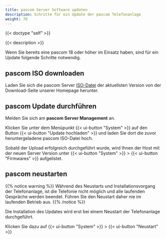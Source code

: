 ```yaml
---
title: pascom Server Software updaten
description: Schritte für ein Update der pascom Telefonanlage
weight: 70
---
```


{{< doctype "self" >}}

{{< description >}}

Wenn Sie bereits eine pascom 18 oder höher im Einsatz haben, sind für ein Update folgende Schritte notwendig.

## pascom ISO downloaden

Laden Sie sich die pascom Server [ISO-Datei](https://www.pascom.net/de/downloads/) der aktuellsten Version von der Download-Seite unserer Homepage herunter.

## pascom Update durchführen

Melden Sie sich am **pascom Server Management** an.

Klicken Sie unter dem Menüpunkt {{< ui-button "System" >}} auf den Button {{< ui-button "Update hochladen" >}} und laden Sie dort die zuvor heruntergeladene pascom ISO-Datei hoch.

Sobald der Upload erfolgreich durchgeführt wurde, wird Ihnen der Host mit der neuen Server Version unter {{< ui-button "System" >}} > {{< ui-button "Firmwares" >}} aufgelistet.

## pascom neustarten

{{% notice warning %}}
Während des Neustarts und Installationsvorgang der Telefonanlage, ist die Telefonie nicht möglich und alle laufenden Gespräche werden beendet. Führen Sie den Neustart daher nie im laufenden Betrieb aus.
{{% /notice %}}

Die Installation des Updates wird erst bei einem Neustart der Telefonanlage durchgeführt.

Klicken Sie dazu auf {{< ui-button "System" >}} > {{< ui-button "Neustart" >}}
